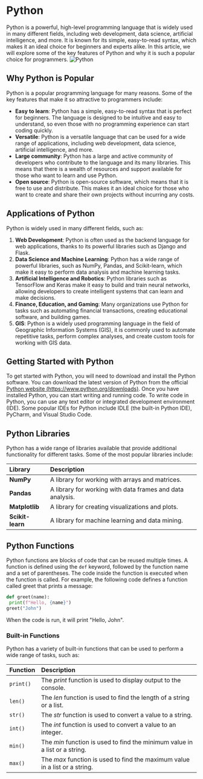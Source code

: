 # Python
Python is a powerful, high-level programming language that is widely used in many different fields, including web development, data science, artificial intelligence, and more. It is known for its simple, easy-to-read syntax, which makes it an ideal choice for beginners and experts alike. In this article, we will explore some of the key features of Python and why it is such a popular choice for programmers.
![Python](https://wiki.deimos.fr/images/3/31/Python-logo.png)
## Why Python is Popular
Python is a popular programming language for many reasons. Some of the key features that make it so attractive to programmers include:
 - **Easy to learn**: Python has a simple, easy-to-read syntax that is perfect for beginners. The language is designed to be intuitive and easy to understand, so even those with no programming experience can start coding quickly.
 - **Versatile**: Python is a versatile language that can be used for a wide range of applications, including web development, data science, artificial intelligence, and more.
 - **Large community**: Python has a large and active community of developers who contribute to the language and its many libraries. This means that there is a wealth of resources and support available for those who want to learn and use Python.
 - **Open source**: Python is open-source software, which means that it is free to use and distribute. This makes it an ideal choice for those who want to create and share their own projects without incurring any costs.

## Applications of Python
Python is widely used in many different fields, such as:
 1. **Web Development**: Python is often used as the backend language for web applications, thanks to its powerful libraries such as Django and Flask.
 2. **Data Science and Machine Learning**: Python has a wide range of powerful libraries, such as NumPy, Pandas, and Scikit-learn, which make it easy to perform data analysis and machine learning tasks.
 3. **Artificial Intelligence and Robotics**: Python libraries such as TensorFlow and Keras make it easy to build and train neural networks, allowing developers to create intelligent systems that can learn and make decisions.
 4. **Finance, Education, and Gaming**: Many organizations use Python for tasks such as automating financial transactions, creating educational software, and building games.
 5. **GIS**: Python is a widely used programming language in the field of Geographic Information Systems (GIS), it is commonly used to automate repetitive tasks, perform complex analyses, and create custom tools for working with GIS data.

## Getting Started with Python
To get started with Python, you will need to download and install the Python software. You can download the latest version of Python from the official [Python website (https://www.python.org/downloads)](https://www.python.org/downloads). Once you have installed Python, you can start writing and running code.
To write code in Python, you can use any text editor or integrated development environment (IDE). Some popular IDEs for Python include IDLE (the built-in Python IDE), PyCharm, and Visual Studio Code.
## Python Libraries
Python has a wide range of libraries available that provide additional functionality for different tasks. Some of the most popular libraries include:

| **Library**    |**Description**                                           | 
| :--------------| :--------------------------------------------------------| 
|**NumPy**       | A library for working with arrays and matrices.          |
|**Pandas**      | A library for working with data frames and data analysis.|
|**Matplotlib**  | A library for creating visualizations and plots.         |
|**Scikit-learn**| A library for machine learning and data mining.          |

## Python Functions
Python functions are blocks of code that can be reused multiple times. A function is defined using  the `def` keyword, followed by the function name and a set of parentheses. The code inside the function is executed when the function is called.
For example, the following code defines a function called greet that prints a message:
```python
def greet(name):
 print(f"Hello, {name}")
greet("John")
```
When the code is run, it will print "Hello, John".
### Built-in Functions
Python has a variety of built-in functions that can be used to perform a wide range of tasks, such as:

|**Function**|**Description**                                                             |
|:-----------|:---------------------------------------------------------------------------|
|`print()`   | The *print* function is used to display output to the console.             |
|`len()`     | The *len* function is used to find the length of a string or a list.       |
|`str()`     | The *str* function is used to convert a value to a string.                 |
|`int()`     | The *int* function is used to convert a value to an integer.               |
|`min()`     | The *min* function is used to find the minimum value in a list or a string.|
|`max()`     | The *max* function is used to find the maximum value in a list or a string.|